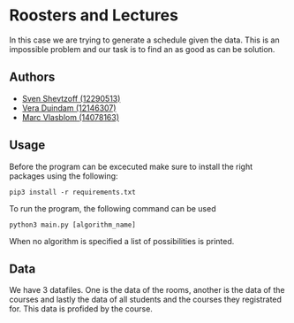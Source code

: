 
# Roosters and Lectures

In this case we are trying to generate a schedule given the data. This is an impossible problem and our task is to find an as good as can be solution.

## Authors

- [Sven Shevtzoff (12290513)](https://github.com/SvenShevtzoff) 
- [Vera Duindam (12146307)](https://github.com/veraduindam) 
- [Marc Vlasblom (14078163)](https://github.com/marcBook-air)  



## Usage
Before the program can be excecuted make sure to install the right packages using the following:

    pip3 install -r requirements.txt

To run the program, the following command can be used

    python3 main.py [algorithm_name]

When no algorithm is specified a list of possibilities is printed.


## Data

We have 3 datafiles. One is the data of the rooms, another is the data of the courses and lastly the data of all students and the courses they registrated for.
This data is profided by the course.



